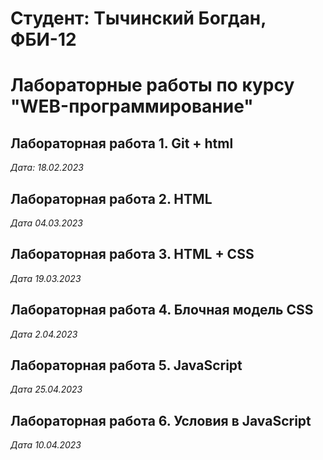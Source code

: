 # Студент: Тычинский Богдан, ФБИ-12

# Лабораторные работы по курсу "WEB-программирование"

## Лабораторная работа 1. Git + html

*Дата: 18.02.2023*

## Лабораторная работа 2. HTML

*Дата 04.03.2023*


## Лабораторная работа 3. HTML + CSS

*Дата 19.03.2023*

## Лабораторная работа 4. Блочная модель CSS

*Дата 2.04.2023*

## Лабораторная работа 5. JavaScript

*Дата 25.04.2023*


## Лабораторная работа 6. Условия в JavaScript

*Дата 10.04.2023*



